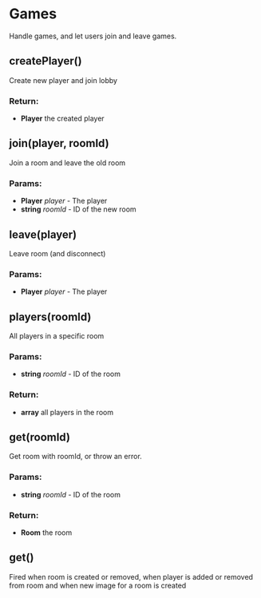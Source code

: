 

<!-- Start src/server/games.js -->

# Games

Handle games, and let users join and leave games.

## createPlayer()

Create new player and join lobby

### Return:

* **Player** the created player

## join(player, roomId)

Join a room and leave the old room

### Params:

* **Player** *player* - The player
* **string** *roomId* - ID of the new room

## leave(player)

Leave room (and disconnect)

### Params:

* **Player** *player* - The player

## players(roomId)

All players in a specific room

### Params:

* **string** *roomId* - ID of the room

### Return:

* **array** all players in the room

## get(roomId)

Get room with roomId, or throw an error.

### Params:

* **string** *roomId* - ID of the room

### Return:

* **Room** the room

## get()

Fired when room is created or removed, when player is added or removed
from room and when new image for a room is created

<!-- End src/server/games.js -->


